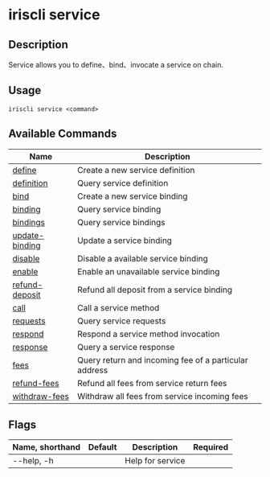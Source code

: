 # iriscli service

## Description
Service allows you to define、bind、invocate a service on chain.

## Usage

```shell
iriscli service <command>
```

## Available Commands

| Name                                  | Description                                           |
| ------------------------------------  | ----------------------------------------------------- |
| [define](define.md)                   | Create a new service definition                       |
| [definition](definition.md)           | Query service definition                              |
| [bind](bind.md)                       | Create a new service binding                          |
| [binding](binding.md)                 | Query service binding                                 |
| [bindings](bindings.md)               | Query service bindings                                |
| [update-binding](update-binding.md)   | Update a service binding                              |
| [disable](disable.md)                 | Disable a available service binding                   |
| [enable](enable.md)                   | Enable an unavailable service binding                 |
| [refund-deposit](refund-deposit.md)   | Refund all deposit from a service binding             |
| [call](call.md)                       | Call a service method                                 |
| [requests](requests.md)               | Query service requests                                |
| [respond](respond.md)                 | Respond a service method invocation                   |
| [response](response.md)               | Query a service response                              |
| [fees](fees.md)                       | Query return and incoming fee of a particular address |
| [refund-fees](refund-fees.md)         | Refund all fees from service return fees              |
| [withdraw-fees](withdraw-fees.md)     | Withdraw all fees from service incoming fees          |

## Flags

| Name, shorthand | Default | Description      | Required |
| --------------- | ------- | ---------------- | -------- |
| --help, -h      |         | Help for service |          |
